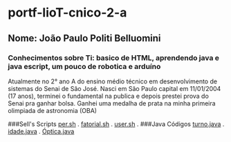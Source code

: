 # portf-lioT-cnico-2-a

## Nome: João Paulo Politi Belluomini

### Conhecimentos sobre Ti: basico de HTML, aprendendo java e java escript, um pouco de robotica e arduíno

Atualmente no 2° ano A do ensino médio técnico em desenvolvimento de sistemas do Senai de São José.
Nasci em São Paulo capital em 11/01/2004 (17 anos), terminei o fundamental na publica e depois prestei prova do Senai pra ganhar bolsa.
Ganhei uma medalha de prata na minha primeira olimpiada de astronomia (OBA)

###Sell's Scripts
[per.sh](portf-lioT-cnico-2-a/exercícios-shellScript/per.sh)
.
[fatorial.sh](portf-lioT-cnico-2-a/exercícios-shellScript/fatorial.sh)
.
[user.sh](portf-lioT-cnico-2-a/exercícios-shellScript/user.sh)
.
###Java Códigos
[turno.java](portf-lioT-cnico-2-a/LógicaComputação/turno.java)
.
[idade.java](portf-lioT-cnico-2-a/LógicaComputação/idade.java)
.
[Óptica.java](portf-lioT-cnico-2-a/LógicaComputação/Óptica.java)
